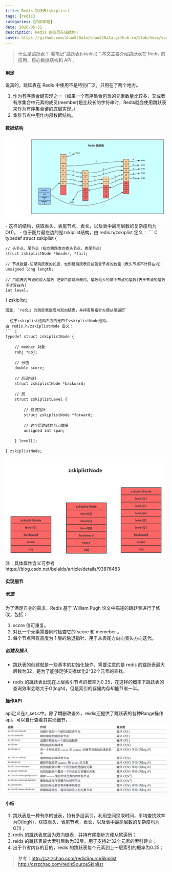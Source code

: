 ```yaml
---
title: Redis-跳跃表(skiplist)
tags: [redis]   
categories: [内部原理]
date: 2020-05-31
description: Redis 的底层存储结构？
cover: https://github.com/zhao520a1a/zhao520a1a.github.io/blob/hexo/source/cover/Redis-spkiplist.jpg?raw=true
---
```




> 什么是跳跃表？ 看笔记"跳跃表(skiplist) ",本文主要介绍跳跃表在 Redis 的应用、核心数据结构和 API 。


#### 用途
说真的，跳跃表在 Redis 中使用不是特别广泛，只用在了两个地方。
1. 作为有序集合键实现之一（如果一个有序集合包含的元素数量比较多，又或者有序集合中元素的成员(member)是比较长的字符串时，Redis就会使用跳跃表来作为有序集合键的底层实现。）
2. 集群节点中用作内部数据结构。


#### 数据结构
<img src="Redis-跳跃表(skiplist)/8B97AD5B-6F0E-4797-B1AD-BD967461CA90.png" alt="img" />
- 这样的结构，获取表头、表尾节点，表长，以及表中最高层数的复杂度均为O(1)。
- 位于图片最左边的是zskiplist结构，由 redis.h/zskiplist 定义：
``` C
typedef struct zskiplist {

    // 头节点，尾节点（指向跳跃表的表头节点，表尾节点）
    struct zskiplistNode *header, *tail;

    // 节点数量-记录跳跃表的长度，也即是跳跃表目前包含节点的数量（表头节点不计算在内）
    unsigned long length;

    // 目前表内节点的最大层数-记录目前跳跃表内，层数最大的那个节点的层数(表头节点的层数不计算在内)
    int level;

} zskiplist;
```
因此, `redis 的跳跃表底层为双向链表，并持有尾指针方便从尾遍历`

- 位于zskiplist结构右方的是四个zskiplistNode结构， 
由 redis.h/zskiplistNode 定义：
``` C
typedef struct zskiplistNode {

    // member 对象
    robj *obj;

    // 分值
    double score;

    // 后退指针
    struct zskiplistNode *backward;

    // 层
    struct zskiplistLevel {

        // 前进指针
        struct zskiplistNode *forward;

        // 这个层跨越的节点数量
        unsigned int span;

    } level[];

} zskiplistNode;
```
<img src="Redis-跳跃表(skiplist)/BFE4534F-131E-4FB9-996A-1DBD3A6FB68D.png" alt="img" />
注：具体属性含义可参考https://blog.csdn.net/belalds/article/details/93876483



#### 实现细节
##### 改造
为了满足自身的需求，Redis 基于 William Pugh 论文中描述的跳跃表进行了修改，包括：
1. score 值可重复。
2. 对比一个元素需要同时检查它的 score 和 memeber 。
3. 每个节点带有高度为 1 层的后退指针，用于从表尾方向向表头方向迭代。

##### 创建及插入
- 跳跃表的创建就是一些基本的初始化操作，需要注意的是 redis 的跳跃表最大层数为32，是为了能够足够支撑优化2^32个元素的查找。

- redis 的跳跃表出现在上层索引节点的概率为0.25，在这样的概率下跳跃表的查询效率会略大于O(logN)，但是索引的存储内存却能节省一半。

#### 操作API
api定义在z_set.c中。除了增删改查外，reidis还提供了跳跃表的各种Range操作api，可以自行查看其实现细节。.
<img src="Redis-跳跃表(skiplist)/A6B7704A-969B-4640-B51D-05E50BB22E12.png" alt="img" />

#### 小结
1. 跳跃表是一种有序的链表，持有多层索引，利用空间换取时间，平均查找效率为O(logN)，获取表头、表尾节点，表长，以及表中最高层数的复杂度均为O(1)；
2. redis 的跳跃表底层为双向链表，并持有尾指针方便从尾遍历；
3. reids 的跳跃表最大索引层数为32层，用于支持2^32个元素的索引建立；
4. 出于节省内存的目的，redis 的跳跃表每个元素到上一层索引的概率为0.25；

> 参考：http://czrzchao.com/redisSourceSkiplist
>  http://czrzchao.com/redisSourceSkiplist

 
